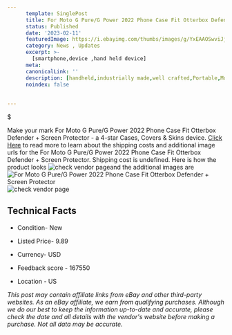 ```yaml
---
      template: SinglePost
      title: For Moto G Pure/G Power 2022 Phone Case Fit Otterbox Defender + Screen Protector
      status: Published
      date: '2023-02-11'
      featuredImage: https://i.ebayimg.com/thumbs/images/g/YxEAAOSwviJjktBB/s-l225.jpg
      category: News , Updates
      excerpt: >-
        [smartphone,device ,hand held device]
      meta:
      canonicalLink: ''
      description: [handheld,industrially made,well crafted,Portable,Mobile,Compact,Convenient,Lightweight,Maneuverable,Man-portable,Miniature,Carriable,Hand-held,Light,Holdable,Transportable,Mobile device,Pocket-sized,On-the-go,Wireless,Cordless,Compact size,Convenient size, smartphone,device ,hand held device]
      noindex: false
      
        
---
```

$

Make your mark For Moto G Pure/G Power 2022 Phone Case Fit Otterbox Defender + Screen Protector - a 4-star Cases, Covers & Skins device. [Click Here](https://www.ebay.com/itm/385305903436?hash=item59b605814c%3Ag%3AYxEAAOSwviJjktBB&mkevt=1&mkcid=1&mkrid=711-53200-19255-0&campid=%253CePNCampaignId%253E&customid=%253CreferenceId%253E&toolid=10049) to read more to learn about the shipping costs and additional image urls for the For Moto G Pure/G Power 2022 Phone Case Fit Otterbox Defender + Screen Protector. Shipping cost is undefined. Here is how the product looks ![check vendor page](https://i.ebayimg.com/thumbs/images/g/YxEAAOSwviJjktBB/s-l225.jpg)and the additional images are![For Moto G Pure/G Power 2022 Phone Case Fit Otterbox Defender + Screen Protector](https://i.ebayimg.com/images/g/YxEAAOSwviJjktBB/s-l1600.jpg)![check vendor page](https://origin-galleryplus.ebayimg.com/ws/web/385305903436_2_0_1/225x225.jpg,https://origin-galleryplus.ebayimg.com/ws/web/385305903436_3_0_1/225x225.jpg,https://origin-galleryplus.ebayimg.com/ws/web/385305903436_4_0_1/225x225.jpg,https://origin-galleryplus.ebayimg.com/ws/web/385305903436_5_0_1/225x225.jpg,https://origin-galleryplus.ebayimg.com/ws/web/385305903436_6_0_1/225x225.jpg,https://origin-galleryplus.ebayimg.com/ws/web/385305903436_7_0_1/225x225.jpg,https://origin-galleryplus.ebayimg.com/ws/web/385305903436_8_0_1/225x225.jpg,https://origin-galleryplus.ebayimg.com/ws/web/385305903436_9_0_1/225x225.jpg,https://origin-galleryplus.ebayimg.com/ws/web/385305903436_10_0_1/225x225.jpg,https://origin-galleryplus.ebayimg.com/ws/web/385305903436_11_0_1/225x225.jpg)



 ## Technical Facts 



     
      

 - Condition- New 


      

 - Listed Price- 9.89 


      

 - Currency- USD 


      

 - Feedback score - 167550 


      

 - Location - US 


      
      

 *_This post may contain affiliate links from eBay and other third-party websites. As an eBay affiliate, we earn from qualifying purchases. Although we do our best to keep the information up-to-date and accurate, please check the date and all details with the vendor's website before making a purchase. Not all data may be accurate._*






